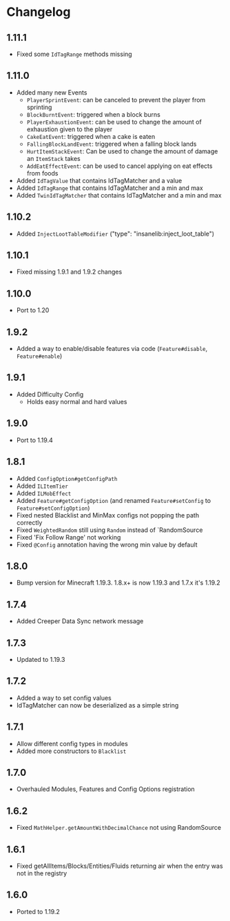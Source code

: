# Changelog

## 1.11.1
* Fixed some `IdTagRange` methods missing

## 1.11.0
* Added many new Events
  * `PlayerSprintEvent`: can be canceled to prevent the player from sprinting
  * `BlockBurntEvent`: triggered when a block burns
  * `PlayerExhaustionEvent`: can be used to change the amount of exhaustion given to the player
  * `CakeEatEvent`: triggered when a cake is eaten
  * `FallingBlockLandEvent`: triggered when a falling block lands
  * `HurtItemStackEvent`: Can be used to change the amount of damage an `ItemStack` takes
  * `AddEatEffectEvent`: can be used to cancel applying on eat effects from foods
* Added `IdTagValue` that contains IdTagMatcher and a value
* Added `IdTagRange` that contains IdTagMatcher and a min and max
* Added `TwinIdTagMatcher` that contains IdTagMatcher and a min and max

## 1.10.2
* Added `InjectLootTableModifier` ("type": "insanelib:inject_loot_table")

## 1.10.1
* Fixed missing 1.9.1 and 1.9.2 changes

## 1.10.0
* Port to 1.20

## 1.9.2
* Added a way to enable/disable features via code (`Feature#disable`, `Feature#enable`)

## 1.9.1
* Added Difficulty Config
  * Holds easy normal and hard values

## 1.9.0
* Port to 1.19.4

## 1.8.1
* Added `ConfigOption#getConfigPath`
* Added `ILItemTier`
* Added `ILMobEffect`
* Added `Feature#getConfigOption` (and renamed `Feature#setConfig` to `Feature#setConfigOption`)
* Fixed nested Blacklist and MinMax configs not popping the path correctly
* Fixed `WeightedRandom` still using `Random` instead of `RandomSource
* Fixed 'Fix Follow Range' not working
* Fixed `@Config` annotation having the wrong min value by default

## 1.8.0
* Bump version for Minecraft 1.19.3. 1.8.x+ is now 1.19.3 and 1.7.x it's 1.19.2

## 1.7.4
* Added Creeper Data Sync network message

## 1.7.3
* Updated to 1.19.3

## 1.7.2
* Added a way to set config values
* IdTagMatcher can now be deserialized as a simple string

## 1.7.1
* Allow different config types in modules
* Added more constructors to `Blacklist`

## 1.7.0
* Overhauled Modules, Features and Config Options registration

## 1.6.2
* Fixed `MathHelper.getAmountWithDecimalChance` not using RandomSource

## 1.6.1
* Fixed getAllItems/Blocks/Entities/Fluids returning air when the entry was not in the registry

## 1.6.0
* Ported to 1.19.2